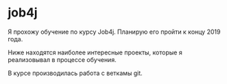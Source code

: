 # job4j

Я прохожу обучение по курсу Job4j. Планирую его пройти к концу 2019 года.

Ниже находятся наиболее интересные проекты, которые я реализовывал в процессе обучения.

В курсе производилась работа с веткамы git.